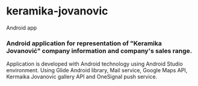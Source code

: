# keramika-jovanovic
Android app
 
### Android application for representation of "Keramika Jovanović" company information and company's sales range.

Application is developed with Android technology using Android Studio environment. 
Using Glide Android library, Mail service, Google Maps API, Kermaika Jovanovic gallery API and OneSignal push service.
